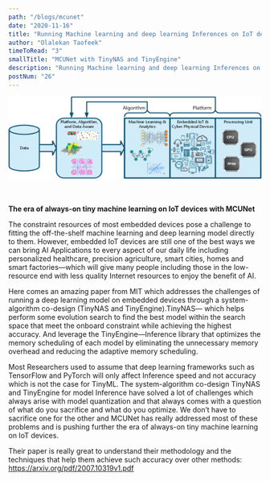 ```yaml
---
path: "/blogs/mcunet"
date: "2020-11-16"
title: "Running Machine learning and deep learning Inferences on IoT devices with MCUNet"
author: "Olalekan Taofeek"
timeToRead: "3"
smallTitle: "MCUNet with TinyNAS and TinyEngine"
description: "Running Machine learning and deep learning Inferences on IoT devices with MCUNet"
postNum: "26"
---
```


<img src="./cover_26.png"/>
<br/>
<br/>
<br/>

**The era of always-on tiny machine learning on IoT devices with MCUNet**

The constraint resources of most embedded devices pose a challenge to fitting the off-the-shelf machine learning and deep learning model directly to them. However, embedded IoT devices are still one of the best ways we can bring AI Applications to every aspect of our daily life including personalized healthcare, precision agriculture, smart cities, homes and smart factories—which will give many people including those in the low-resource end with less quality Internet resources to enjoy the benefit of AI.

Here comes an amazing paper from MIT which addresses the challenges of running a deep learning model on embedded devices through a system-algorithm co-design (TinyNAS and TinyEngine).TinyNAS— which helps perform some evolution search to find the best model within the search space that meet the onboard constraint while achieving the highest accuracy. And leverage the TinyEngine—Inference library that optimizes the memory scheduling of each model by eliminating the unnecessary memory overhead and reducing the adaptive memory scheduling.

Most Researchers used to assume that deep learning frameworks such as TensorFlow and PyTorch will only affect Inference speed and not accuracy which is not the case for TinyML. The system-algorithm co-design TinyNAS and TinyEngine for model Inference have solved a lot of challenges which always arise with model quantization and that always comes with a question of what do you sacrifice and what do you optimize. We don’t have to sacrifice one for the other and MCUNet has really addressed most of these problems and is pushing further the era of always-on tiny machine learning on IoT devices.

Their paper is really great to understand their methodology and the techniques that help them achieve such accuracy over other methods: https://arxiv.org/pdf/2007.10319v1.pdf
